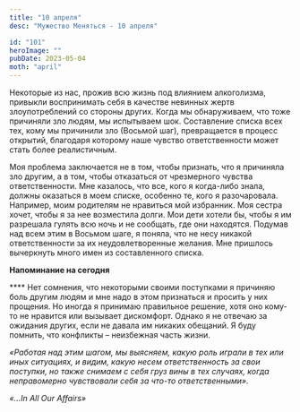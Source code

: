 ```yaml
---
title: "10 апреля"
desc: "Мужество Меняться - 10 апреля"

id: "101"
heroImage: ""
pubDate: 2023-05-04
moth: "april"
---
```


Некоторые из нас, прожив всю жизнь под влиянием алкоголизма, привыкли
воспринимать себя в качестве невинных жертв злоупотреблений со стороны других.
Когда мы обнаруживаем, что тоже причиняли зло людям, мы испытываем шок.
Составление списка всех тех, кому мы причинили зло (Восьмой шаг), превращается
в процесс открытий, благодаря которому наше чувство ответственности может
стать более реалистичным.

Моя проблема заключается не в том, чтобы признать, что я причиняла зло другим,
а в том, чтобы отказаться от чрезмерного чувства ответственности. Мне
казалось, что все, кого я когда-либо знала, должны оказаться в моем списке,
особенно те, кого я разочаровала. Например, моим родителям не нравиться мой
избранник. Моя сестра хочет, чтобы я за нее возместила долги. Мои дети хотели
бы, чтобы я им разрешала гулять всю ночь и не сообщать, где они находятся.
Подумав над всем этим в Восьмом шаге, я поняла, что не несу никакой
ответственности за их неудовлетворенные желания. Мне пришлось вычеркнуть много
имен из составленного списка.

**Напоминание на сегодня**

\*\*\*\* Нет сомнения, что некоторыми своими поступками я причиняю боль другим
людям и мне надо в этом признаться и просить у них прощения. Но иногда я
принимаю правильное решение, хотя оно кому-то не нравится или вызывает
дискомфорт. Однако я не отвечаю за ожидания других, если не давала им никаких
обещаний. Я буду помнить, что конфликты – неизбежная часть жизни.

_«Работая над этим шагом, мы выясняем, какую роль играли в тех или иных
ситуациях, и видим, какую несем ответственность за свои поступки, но также
снимаем с себя груз вины в тех случаях, когда неправомерно чувствовали себя за
что-то ответственными»._

_«…In All Our Affairs»_
